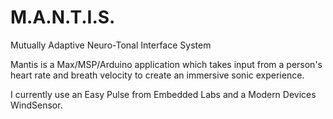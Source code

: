 # M.A.N.T.I.S.
Mutually Adaptive Neuro-Tonal Interface System

Mantis is a Max/MSP/Arduino application which takes input from a person's heart rate and breath velocity to create an immersive sonic experience.

I currently use an Easy Pulse from Embedded Labs and a Modern Devices WindSensor.

